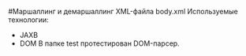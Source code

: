 #Маршаллинг и демаршаллинг XML-файла body.xml
Используемые технологии:
- JAXB
- DOM
В папке test протестирован DOM-парсер.
